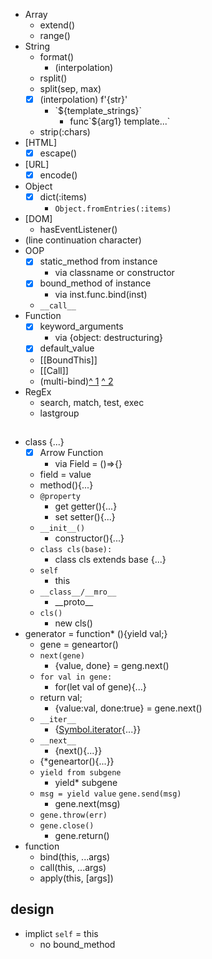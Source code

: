 - Array
  - extend()
  - range()
- String
  - format()
    - (interpolation)
  - rsplit()
  - split(sep, max)
  - [x] (interpolation) f'{str}'
    - \`${template_strings}\`
      - func\`${arg1} template...\`
  - strip(:chars)
- [HTML]
  - [x] escape()
- [URL]
  - [x] encode()
- Object
  - [x] dict(:items)
    - `Object.fromEntries(:items)` 
- [DOM]
  - hasEventListener()
- (line continuation character)
- OOP
  - [x] static_method from instance
    - via classname or constructor
  - [x] bound_method of instance
    - via inst.func.bind(inst)
  - `__call__`
- Function
  - [x] keyword_arguments
    - via {object: destructuring}
  - [x] default_value
  - [[BoundThis]]
  - [[Call]]
  - (multi-bind)[^ 1](https://tc39.es/ecma262/#sec-bound-function-exotic-objects) [^ 2](https://zh.javascript.info/task/second-bind)
- RegEx
  - search, match, test, exec
  - lastgroup


## 
- class {...}
  - [x] Arrow Function
    - via Field = ()=>{}
  - field = value
  - method(){...}
  - `@property`
    - get getter(){...}
    - set setter(){...}
  - `__init__()`
    - constructor(){...}
  - `class cls(base):`
    - class cls extends base {...}
  - `self`
    - this
  - `__class__/__mro__`
    - \_\_proto__
  - `cls()`
    - new cls()
- generator = function* (){yield val;}
  - gene = geneartor()
  - `next(gene)`
    - {value, done} = geng.next()
  - `for val in gene:`
    - for(let val of gene){...}
  - return val;
    - {value:val, done:true} = gene.next()
  - `__iter__`
    - {[Symbol.iterator](){...}}
  - `__next__`
    - {next(){...}}
  - {*geneartor(){...}}
  - `yield from subgene`
    - yield* subgene
  - `msg = yield value` `gene.send(msg)`
    - gene.next(msg)
  - `gene.throw(err)`
  - `gene.close()`
    - gene.return()
- function
  - bind(this, ...args)  
  - call(this, ...args)
  - apply(this, [args])
## design
- implict `self` = this
  - no bound_method

